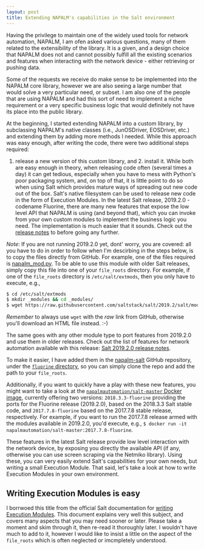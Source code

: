 ```yaml
---
layout: post
title: Extending NAPALM's capabilities in the Salt environment
---
```


Having the privilege to maintain one of the widely used tools for network
automation, NAPALM, I am ofen asked various questions, many of them related to
the extensibility of the library. It is a given, and a design choice that NAPALM
does not and cannot possibly fulfill all the existing scenarios and features
when interacting with the network device - either retrieving or pushing data.

Some of the requests we receive do make sense to be implemented into the NAPALM
core library, however we are also seeing a large number that would solve a very
particular need, or subset. I am also one of the people that are using NAPALM
and had this sort of need to implement a niche requirement or a very specific
business logic that would definitely not have its place into the public library.

At the beginning, I started extending NAPALM into a custom library, by
subclassing NAPALM's native classes (i.e., JunOSDriver, EOSDriver, etc.) and
extending them by adding more methods I needed. While this approach was easy
enough, after writing the code, there were two additional steps required:
1. release a new version of this custom library, and 2. install it. While both
are easy enough in theory, when releasing code often (several times a day)
it can get tedious, especially when you have to mess with Python's poor
packaging system, and, on top of that, it is little point to do so when using
Salt which provides mature ways of spreading out new code out of the box. Salt's
native filesystem can be used to release new code in the form of Execution
Modules. In the latest Salt release, 2019.2.0 - codename Fluorine, there are
many new features that expose the low level API that NAPALM is using (and beyond
that), which you can invoke from your own custom modules to implement the
business logic you need. The implementation is much easier that it sounds.
Check out the [release notes](https://docs.saltstack.com/en/develop/topics/releases/2019.2.0.html#napalm)
to before going any further.

*Note*: If you are not running 2019.2.0 yet, dont' worry, you are covered: all
you have to do in order to follow when I'm descirbing in the steps below, is to
copy the files directly from GitHub. For example, one of the files required is
[napalm_mod.py](https://github.com/saltstack/salt/blob/2019.2/salt/modules/napalm_mod.py).
To be able to use this module with older Salt releases, simply copy this file
into one of your ``file_roots`` directory. For example, if one of the
``file_roots`` directory is ``/etc/salt/extmods``, then you only have to
execute, e.g.,

```bash
$ cd /etc/salt/extmods
$ mkdir _modules && cd _modules/
$ wget https://raw.githubusercontent.com/saltstack/salt/2019.2/salt/modules/napalm_mod.py
```

*Remember* to always use ``wget`` with the _raw_ link from GitHub, otherwise
you'll download an HTML file instead. :-)

The same goes with any other module type to port features from 2019.2.0 and use
them in older releases. Check out the list of features for network automation
available wih this release: [Salt 2019.2.0 release 
notes](https://docs.saltstack.com/en/develop/topics/releases/2019.2.0.html).

To make it easier, I have added them in the [napalm-salt](https://github.com/napalm-automation/napalm-salt)
GitHub repository, under the [``fluorine`` 
directory](https://github.com/napalm-automation/napalm-salt/tree/master/fluorine),
so you can simply clone the repo and add the path to your ``file_roots``.

Additionally, if you want to quickly have a play with these new features, you
might want to take a look at the [``napalmautomation/salt-master`` Docker 
image](https://hub.docker.com/r/napalmautomation/salt-master/tags), currently
offering two versions: ``2018.3.3-fluorine`` providing the ports for the
Fluorine release (2019.2.0), based on the 2018.3.3 Salt stable code, and
``2017.7.8-fluorine`` based on the 2017.7.8 stable release, respectively. For
example, if you want to run the 2017.7.8 release armed with the modules
available in 2019.2.0, you'd execute, e.g.,
``$ docker run -it napalmautomation/salt-master:2017.7.8-fluorine``.

These features in the latest Salt release provide low level interaction with the
network device, by exposing you directly the available API (if any, otherwise
you can use screen scraping via the Netmiko library). Using these, you can very
easily extend Salt's capabilities for your own needs, but writing a small
Execution Module. That said, let's take a look at how to write Execution Modules
in your own environment.

Writing Execution Modules is easy
---------------------------------

I borrwoed this title from the official Salt documentation for [writing
Execution Modules](https://docs.saltstack.com/en/latest/ref/modules/). This
document explains very well this subject, and covers many aspects that you may
need sooner or later. Please take a moment and skim through it, then re-read it
thoroughly later. I wouldn't have much to add to it, however I would like to
insist a little on the aspect of the ``file_roots`` which is often neglected or
imcmpletely understood.

